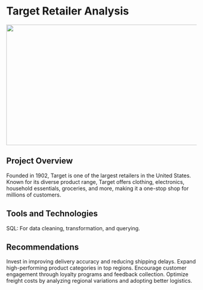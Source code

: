 # Target Retailer Analysis
<img src="https://sandhillssentinel.com/wp-content/uploads/2024/08/Target-SHS-.jpg" height="320" width= "1490">

## Project Overview
Founded in 1902, Target is one of the largest retailers in the United States. Known for its diverse product range, Target offers clothing, electronics, household essentials, groceries, and more, making it a one-stop shop for millions of customers.

## Tools and Technologies
SQL: For data cleaning, transformation, and querying.







## Recommendations
Invest in improving delivery accuracy and reducing shipping delays.
Expand high-performing product categories in top regions.
Encourage customer engagement through loyalty programs and feedback collection.
Optimize freight costs by analyzing regional variations and adopting better logistics.
